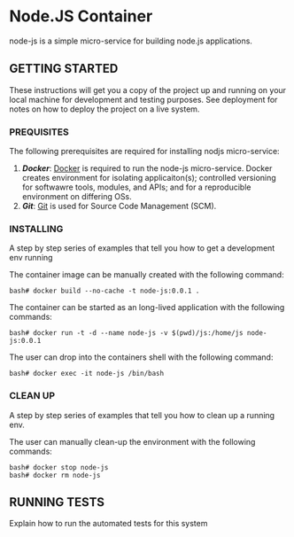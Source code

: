 # Node.JS Container

node-js is a simple micro-service for building node.js applications.

## GETTING STARTED

These instructions will get you a copy of the project up and running on your local machine for development and testing purposes. See deployment for notes on how to deploy the project on a live system.

### PREQUISITES
The following prerequisites are required for installing nodjs micro-service:
1.	***Docker***: [Docker](https://docs.docker.com/install/linux/docker-ce/ubuntu/) is required to run the node-js micro-service.  Docker creates environment for isolating applicaiton(s); controlled versioning for softwawre tools, modules, and APIs; and for a reproducible environment on differing OSs.
2.	***Git***: [Git]() is used for Source Code Management (SCM).

### INSTALLING

A step by step series of examples that tell you how to get a development env running

The container image can be manually created with the following command:
```
bash# docker build --no-cache -t node-js:0.0.1 .
```

The container can be started as an long-lived application with the following commands:
```
bash# docker run -t -d --name node-js -v $(pwd)/js:/home/js node-js:0.0.1
```

The user can drop into the containers shell with the following command:
```
bash# docker exec -it node-js /bin/bash
```

### CLEAN UP
A step by step series of examples that tell you how to clean up a running env.

The user can manually clean-up the environment with the following commands:
```
bash# docker stop node-js
bash# docker rm node-js
```

## RUNNING TESTS

Explain how to run the automated tests for this system